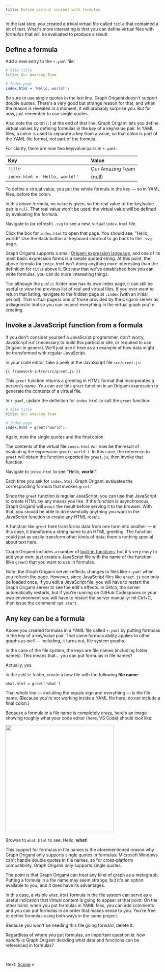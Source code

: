 ```yaml
---
title: Define virtual content with formulas
---
```


In the last step, you created a trivial virtual file called `title` that contained a bit of text. What's more interesting is that you can define virtual files with _formulas_ that will be evaluated to produce a result.

## Define a formula

<span class="tutorialStep"></span> Add a new entry to the `+.yaml` file:

```yaml
# Site title
title: Our Amazing Team

# Index page
index.html = 'Hello, world!':
```

Be sure to use single quotes in the last line. Graph Origami doesn't support double quotes. There's a very good but strange reason for that, and when the reason is revealed in a moment, it will probably surprise you. But for now, just remember to use single quotes.

Also note the colon (`:`) at the end of that line. Graph Origami lets you define virtual values by defining formulas in the _key_ of a key/value pair. In YAML files, a colon is used to separate a key from a value, so that colon is part of the YAML file format, not part of the formula.

For clarity, there are now two key/value pairs in `+.yaml`:

| Key                            |              | Value            |
| :----------------------------- | ------------ | :--------------- |
| `title`                        |              | Our Amazing Team |
| `index.html = 'Hello, world!'` | &nbsp;&nbsp; | (null)           |

To define a virtual value, you put the whole formula in the key — so in YAML files, before the colon.

In this above formula, no value is given, so the real value of the key/value pair is `null`. That real value won't be used; the virtual value will be defined by evaluating the formula.

<span class="tutorialStep"></span> Navigate to (or refresh) `.svg` to see a new, virtual `index.html` file.

<span class="tutorialStep"></span> Click the box for `index.html` to open that page. You should see, "Hello, world!" Use the Back button or keyboard shortcut to go back to the `.svg` page.

Graph Origami supports a small [Origami expression language](/language), and one of its most basic expression forms is a simple quoted string. At this point, the above formula for `index.html` isn't doing anything more interesting than the definition for `title` above it. But now that we've established how you can write formulas, you can do more interesting things.

Tip: although the `public` folder now has its own index page, it can still be useful to view the previous list of real and virtual files. If you ever want to return that listing, navigate to the hidden page at `.index` (with an initial period). That virtual page is one of those provided by the Origami server as a diagnostic tool so you can inspect everything in the virtual graph you're creating.

## Invoke a JavaScript function from a formula

If you don't consider yourself a JavaScript programmer, don't worry, JavaScript isn't necessary to build this particular site, or required to use Origami in general. We'll just use it here as an example of how data might be transformed with regular JavaScript.

<span class="tutorialStep"></span> In your code editor, take a peek at the JavaScript file `src/greet.js`:

```{{'js'}}
{{ framework-intro/src/greet.js }}
```

This `greet` function returns a greeting in HTML format that incorporates a person's name. You can use this `greet` function in an Origami expression to generate the contents of a virtual file.

<span class="tutorialStep"></span> In `+.yaml`, update the definition for `index.html` to call the `greet` function:

```yaml
# Site title
title: Our Amazing Team

# Index page
index.html = greet('world'):
```

Again, note the single quotes and the final colon.

The contents of the virtual file `index.html` will now be the result of evaluating the expression `greet('world')`. In this case, the reference to `greet` will obtain the function exported by `greet.js`, then invoke that function.

<span class="tutorialStep"></span> Navigate to `index.html` to see "Hello, <strong>world</strong>!".

Each time you ask for `index.html`, Graph Origami evaluates the corresponding formula that invokes `greet`.

Since the `greet` function is regular JavaScript, you can use that JavaScript to create HTML by any means you like. If the function is asynchronous, Graph Origami will `await` the result before serving it to the browser. With that, you should be able to do essentially anything you want in the JavaScript function to create any HTML result.

A function like `greet` here transforms data from one form into another — in this case, it transforms a string name to an HTML greeting. The function could just as easily transform other kinds of data; there's nothing special about text here.

Graph Origami includes a number of [built-in functions](/cli/builtins.html), but it's very easy to add your own: just create a JavaScript file with the name of the function (like `greet`) that you want to use in formulas.

Note: the Graph Origami server reflects changes to files like `+.yaml` when you refresh the page. However, since JavaScript files like `greet.js` can only be loaded once, if you edit a JavaScript file, you will have to restart the Graph Origami server to see the edit's effects. In Glitch, the server automatically restarts, but if you're running on GitHub Codespaces or your own environment you will have to restart the server manually: hit Ctrl+C, then issue the command `npm start`.

## Any key can be a formula

Above you created formulas in a YAML file called `+.yaml` by putting formulas in the key of a key/value pair. That same formula ability applies to other graphs as well — including, it turns out, file system graphs.

In the case of the file system, the keys are file names (including folder names). This means that… you can put formulas in file names?

Actually, yes.

<span class="tutorialStep"></span> In the `public` folder, create a new file with the following **file name**:

```
what.html = greet('what')
```

That whole line — including the equals sign and everything — is the file name. (Because you're not working inside a YAML file here, do not include a final colon.)

Because a formula in a file name is completely crazy, here's an image showing roughly what your code editor (here, VS Code) should look like:

<img src="/assets/misc/fileNameFormula.png" style="width: 352px;">

<span class="tutorialStep"></span> Browse to `what.html` to see: Hello, <strong>what</strong>!

This support for formulas in file names is the aforementioned reason why Graph Origami only supports single quotes in formulas: Microsoft Windows can't handle double quotes in file names, so for cross-platform compatibility, Graph Origami only supports single quotes.

The point is that Graph Origami can treat any kind of graph as a metagraph. Putting a formula in a file name may seem strange, but it's an option available to you, and it does have its advantages.

In this case, a visible `what.html` formula in the file system can serve as a useful indication that virtual content is going to appear at that point. On the other hand, when you put formulas in YAML files, you can add comments and you can put formulas in an order that makes sense to you. You're free to define formulas using both ways in the same project.

<span class="tutorialStep"></span> Because you won't be needing this file going forward, delete it.

Regardless of where you put formulas, an important question is: how _exactly_ is Graph Origami deciding what data and functions can be referenced in formulas?

&nbsp;

Next: [Scope](intro6.html) »
